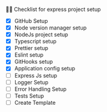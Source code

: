 🧑‍💻 Checklist for express project setup

-   [x] GitHub Setup
-   [x] Node version manager setup
-   [x] NodeJs project setup
-   [x] Typescript setup
-   [x] Prettier setup
-   [x] Eslint setup
-   [x] GitHooks setup
-   [x] Application config setup
-   [ ] Express Js setup
-   [ ] Logger Setup
-   [ ] Error Handling Setup
-   [ ] Tests Setup
-   [ ] Create Template
